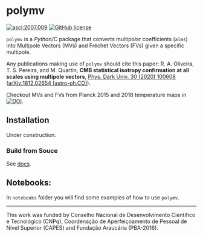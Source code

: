 # polymv

<a href="http://ascl.net/2007.009"><img src="https://img.shields.io/badge/ascl-2007.009-blue.svg?colorB=262255" alt="ascl:2007.009" /></a> [![GitHub license](https://img.shields.io/github/license/oliveirara/polymv)](https://github.com/oliveirara/polymv/blob/master/LICENSE)

`polymv` is a _Python/C_ package that converts multipolar coefficients (`alms`) into Multipole Vectors (MVs) and Fréchet Vectors (FVs) given a specific multipole.

Any publications making use of `polymv` should cite this paper: R. A. Oliveira, T. S. Pereira, and M. Quartin, **CMB statistical isotropy confirmation at all scales using multipole vectors**, [Phys. Dark Univ. 30 (2020) 100608](https://doi.org/10.1016/j.dark.2020.100608) ([arXiv:1812.02654 [astro-ph.CO]](https://arxiv.org/abs/1812.02654)).

Checkout MVs and FVs from Planck 2015 and 2018 temperature maps in [![DOI](https://zenodo.org/badge/DOI/10.5281/zenodo.3866410.svg)](https://doi.org/10.5281/zenodo.3866410).

## Installation

Under construction.

### Build from Souce

See [docs](./docs/README.md).

## Notebooks:

In `notebooks` folder you will find some examples of how to use `polymv`.

- - -

This work was funded by Conselho Nacional de Desenvolvimento Científico e Tecnológico (CNPq), Coordenação de Aperfeiçoamento de Pessoal de Nível Superior (CAPES) and Fundação Araucária (PBA-2016).
